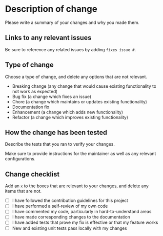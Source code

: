 # Description of change

Please write a summary of your changes and why you made them. 

## Links to any relevant issues

Be sure to reference any related issues by adding `fixes issue #`.

## Type of change

Choose a type of change, and delete any options that are not relevant.

- Breaking change (any change that would cause existing functionality to not work as expected)
- Bug fix (a change which fixes an issue)
- Chore (a change which maintains or updates existing functionality)
- Documentation fix
- Enhancement (a change which adds new functionality)
- Refactor (a change which improves existing functionality)

## How the change has been tested

Describe the tests that you ran to verify your changes.

Make sure to provide instructions for the maintainer as well as any relevant configurations.

## Change checklist

Add an `x` to the boxes that are relevant to your changes, and delete any items that are not.

- [ ] I have followed the contribution guidelines for this project
- [ ] I have performed a self-review of my own code
- [ ] I have commented my code, particularly in hard-to-understand areas
- [ ] I have made corresponding changes to the documentation
- [ ] I have added tests that prove my fix is effective or that my feature works
- [ ] New and existing unit tests pass locally with my changes
